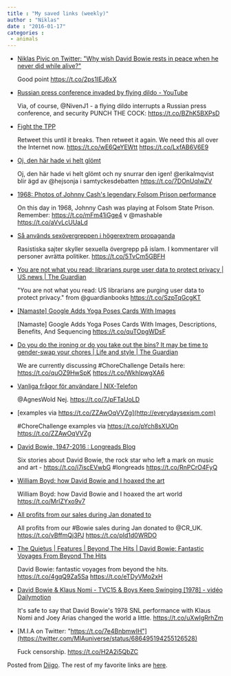 ```yaml
---
title : "My saved links (weekly)"
author : "Niklas"
date : "2016-01-17"
categories : 
 - animals
---
```


- [Niklas Pivic on Twitter: "Why wish David Bowie rests in peace when he never did while alive?"](https://twitter.com/pivic/status/688039372973801472)
    
    Good point https://t.co/2ps1IEJ6xX
    
- [Russian press conference invaded by flying dildo - YouTube](https://www.youtube.com/watch?v=zbnDr_IbdIU)
    
    Via, of course, @NivenJ1 - a flying dildo interrupts a Russian press conference, and security PUNCH THE COCK: https://t.co/BZhK5BXPsD
    
- [Fight the TPP](https://www.fightthetpp.org)
    
    Retweet this until it breaks. Then retweet it again. We need this all over the Internet now. https://t.co/wE6QeYEWtt https://t.co/LxfAB6V6E9
    
- [Oj, den här hade vi helt glömt](https://t.co/7DOnUqlwZV)
    
    Oj, den här hade vi helt glömt och ny snurrar den igen! @erikalmqvist blir ägd av @hejsonja i samtyckesdebatten https://t.co/7DOnUqlwZV
    
- [1968: Photos of Johnny Cash's legendary Folsom Prison performance](http://mashable.com/2016/01/13/johnny-cash-folsom-prison/#GHhwS5pT5kqu)
    
    On this day in 1968, Johnny Cash was playing at Folsom State Prison. Remember: https://t.co/mFm41iGge4 v @mashable https://t.co/aVvLcUUaLd
    
- [Så används sexövergreppen i högerextrem propaganda](http://expo.se/2016/sa-anvands-sexovergreppen-i-hogerextrem-propaganda_7002.html)
    
    Rasistiska sajter skyller sexuella övergrepp på islam. I kommentarer vill personer avrätta politiker. https://t.co/5TvCm5GBFH
    
- [You are not what you read: librarians purge user data to protect privacy | US news | The Guardian](http://www.theguardian.com/us-news/2016/jan/13/us-library-records-purged-data-privacy?CMP=share_btn_tw)
    
    "You are not what you read: US librarians are purging user data to protect privacy." from @guardianbooks https://t.co/SzpTqGcgKT
    
- [\[Namaste\] Google Adds Yoga Poses Cards With Images](http://www.androidpolice.com/2016/01/13/namaste-google-adds-yoga-poses-cards-with-images-descriptions-benefits-and-sequencing/)
    
    \[Namaste\] Google Adds Yoga Poses Cards With Images, Descriptions, Benefits, And Sequencing https://t.co/quTOpgWDsF
    
- [Do you do the ironing or do you take out the bins? It may be time to gender-swap your chores | Life and style | The Guardian](http://www.theguardian.com/lifeandstyle/2016/jan/08/do-you-do-the-ironing-or-do-you-take-out-the-bins-it-may-be-time-to-gender-swap-your-chores)
    
    We are currently discussing #ChoreChallenge Details here: https://t.co/quOZ9HwSpK https://t.co/WkhlpwgXA6
    
    
- [Vanliga frågor för användare | NIX-Telefon](http://nixtelefon.org/vanliga-fragor/)
    
    @AgnesWold Nej. https://t.co/7JpFTaUoLD
    
- [examples via https://t.co/ZZAwOqVVZg](http://everydaysexism.com)
    
    #ChoreChallenge examples via https://t.co/pYch8sXUOn https://t.co/ZZAwOqVVZg
    
    
- [David Bowie, 1947-2016 : Longreads Blog](http://blog.longreads.com/2016/01/11/david-bowie-1947-2016/?utm_content=buffer9d3ce&utm_medium=social&utm_source=twitter.com&utm_campaign=buffer)
    
    Six stories about David Bowie, the rock star who left a mark on music and art - https://t.co/i7iscEVwbG #longreads https://t.co/RnPCrO4FyQ
    
    
- [William Boyd: how David Bowie and I hoaxed the art](http://www.theguardian.com/music/2016/jan/12/art-david-bowie-william-boyd-nat-tate-editor-critic-modern-painters-publisher?CMP=twt_a-music_b-gdnmusic)
    
    William Boyd: how David Bowie and I hoaxed the art world https://t.co/MrlZYxo9v7
    
- [All profits from our sales during Jan donated to](http://www.roughtrade.com/artists/1089)
    
    All profits from our #Bowie sales during Jan donated to @CR\_UK. https://t.co/vBffmQj3PJ https://t.co/pId1d0WRDO
    
    
- [The Quietus | Features | Beyond The Hits | David Bowie: Fantastic Voyages From Beyond The Hits](http://thequietus.com/articles/04884-david-bowie-beyond-the-hits)
    
    David Bowie: fantastic voyages from beyond the hits. https://t.co/4gqQ9Za5Sa https://t.co/eTDyVMo2xH
    
- [David Bowie & Klaus Nomi - TVC15 & Boys Keep Swinging \[1978\] - vidéo Dailymotion](http://www.dailymotion.com/video/x7nzkv_david-bowie-klaus-nomi-tvc15-boys-k_music)
    
    It's safe to say that David Bowie's 1978 SNL performance with Klaus Nomi and Joey Arias changed the world a little. https://t.co/uXwIgRrhZm
    
- [M.I.A on Twitter: "https://t.co/7e4BnbmwIH"](https://twitter.com/MIAuniverse/status/686495194255126528)
    
    Fuck censorship. https://t.co/H2A2i5QbZC
    

Posted from [Diigo](https://www.diigo.com). The rest of my favorite links are [here](https://www.diigo.com/user/npivic).
